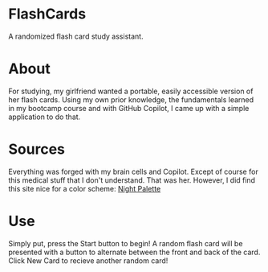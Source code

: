 # FlashCards
A randomized flash card study assistant.

# About
For studying, my girlfriend wanted a portable, easily accessible version of her flash cards.
Using my own prior knowledge, the fundamentals learned in my bootcamp course and with GitHub Copilot, I came up with a simple application to do that.

# Sources
Everything was forged with my brain cells and Copilot. Except of course for this medical stuff that I don't understand. That was her.
However, I did find this site nice for a color scheme:
[Night Palette](https://nightpalette.com/)

# Use
Simply put, press the Start button to begin!
A random flash card will be presented with a button to alternate between the front and back of the card.
Click New Card to recieve another random card!
